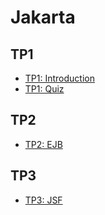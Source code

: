 # Jakarta

## TP1
- [TP1: Introduction](TP1/README.md)
- [TP1: Quiz](TP1/QUIZ.md)

## TP2
- [TP2: EJB](TP2/README.md)

## TP3
- [TP3: JSF](TP3/README.md)